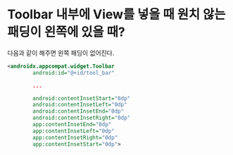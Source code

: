 # Toolbar 내부에 View를 넣을 때 원치 않는 패딩이 왼쪽에 있을 때?

다음과 같이 해주면 왼쪽 패딩이 없어진다.

```xml
<androidx.appcompat.widget.Toolbar
        android:id="@+id/tool_bar"

        ...

        android:contentInsetStart="0dp"
        android:contentInsetLeft="0dp"
        android:contentInsetEnd="0dp"
        android:contentInsetRight="0dp"
        app:contentInsetEnd="0dp"
        app:contentInsetLeft="0dp"
        app:contentInsetRight="0dp"
        app:contentInsetStart="0dp">
```
